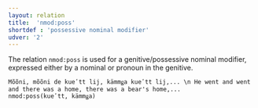 ```yaml
---
layout: relation
title:  'nmod:poss'
shortdef : 'possessive nominal modifier'
udver: '2'
---
```


The relation `nmod:poss` is used for a genitive/possessive nominal modifier, expressed either by a nominal or pronoun in the genitive.

~~~ sdparse
Mõõni, mõõni de kueʹtt lij, kämmǥa kueʹtt lij,... \n He went and went and there was a home, there was a bear's home,...
nmod:poss(kueʹtt, kämmǥa)
~~~


<!-- Interlanguage links updated So kvě 14 19:03:49 CEST 2022 -->
